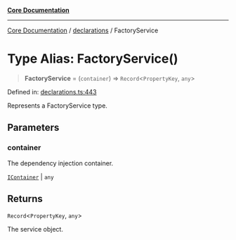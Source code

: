 [**Core Documentation**](../../README.md)

***

[Core Documentation](../../README.md) / [declarations](../README.md) / FactoryService

# Type Alias: FactoryService()

> **FactoryService** = (`container`) => `Record`\<`PropertyKey`, `any`\>

Defined in: [declarations.ts:443](https://github.com/stonemjs/core/blob/85781fe5b87769612839dd6b850ba45186d357fa/src/declarations.ts#L443)

Represents a FactoryService type.

## Parameters

### container

The dependency injection container.

[`IContainer`](IContainer.md) | `any`

## Returns

`Record`\<`PropertyKey`, `any`\>

The service object.
